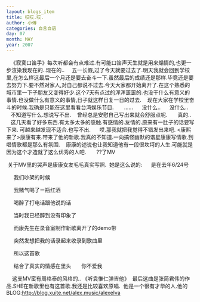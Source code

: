 ```yaml
---
layout: blogs_item
title: 哎哎.哎.
author: 小傅
categories: 自言自语
day: 07
month: MAY
year: 2007
---
```





&nbsp;&nbsp;
《寂寞口笛手》每次听都会有点难过.有可能口笛声天生就是用来煽情的,也更一步渲染我现在的..现在的..
&nbsp;&nbsp;&nbsp;
五一长假,过了今天就要过去了.明天我就会回到学校里,在怎么样这最后一个月还是要去奋斗一下.虽然最后的成绩还是那样.毕竟还是要去努力下.要不然对家人,对自己都说不过去.今天大家都开始离开了.在这个熟悉的城市里一下子朋友又变得好少.这个7天有点过的浑浑噩噩的.也没干什么有意义的事情.也没做什么有意义的事情,日子就这样日复一日的过去.
&nbsp;&nbsp;&nbsp;现在大家在学校里奋斗的时候.我确是只能在这里看看台湾娱乐节目.
&nbsp;&nbsp;
&nbsp;&nbsp; ......
&nbsp;
&nbsp;&nbsp; 没什么..
&nbsp;
&nbsp;&nbsp; 没什么..
&nbsp;&nbsp;
&nbsp;&nbsp;&nbsp;不知道写什么.想说写不出.
&nbsp;&nbsp;
曾经总是安慰自己写出来就会舒服点呢.
&nbsp;&nbsp;
&nbsp;&nbsp; 真的..
&nbsp;&nbsp;
这几天看了好多东西.有太多太多的感触.有感情的.友情的.原来有一肚子的话要写下来.
可越来越发现不适合.也写不出.&nbsp;&nbsp;
&nbsp;&nbsp;&nbsp;哎.那我就把我觉得不错发出来吧.
&lt;康熙来了&gt;康康有来.带来了他的新歌.我真的不知道.一向搞怪幽默的谐星康康写情歌.到唱情歌都是那么有氛围.
&nbsp;&nbsp;
康康的述说也让我知道他有一段很坎坷的人生.可能就是因为这个才造就了这么优秀的人吧.&nbsp;
&nbsp;
&nbsp;&nbsp;
??了MV&nbsp;&nbsp;
&nbsp;&nbsp;
&nbsp;

&nbsp;关于MV里的哭声是康康女友毛毛真实写照.
&nbsp;她是这么说的:
&nbsp;&nbsp;&nbsp;&nbsp;
是在去年6/24号

&nbsp;&nbsp;&nbsp;&nbsp;
我们吵架的时候&nbsp;

&nbsp;&nbsp;&nbsp;&nbsp;
我赌气喝了ㄧ瓶红酒

&nbsp;&nbsp;&nbsp;&nbsp;
喝醉了打电话跟他说的话

&nbsp;&nbsp;&nbsp;&nbsp;
当时我已经醉到没有印象了

&nbsp;&nbsp;&nbsp;&nbsp;
而康先生在录音室制作新歌离开了的demo带

&nbsp;&nbsp;&nbsp;&nbsp;
突然发想把我的话录起来收录到歌曲里

&nbsp;&nbsp;&nbsp;&nbsp;
所以这首歌

&nbsp;&nbsp;&nbsp;&nbsp;
结合了真实的情感在里头
&nbsp;&nbsp;&nbsp;&nbsp;&nbsp;&nbsp;你不爱我&nbsp;&nbsp;&nbsp;&nbsp;&nbsp;
&nbsp;&nbsp;
&nbsp;&nbsp;
&nbsp;

&nbsp;&nbsp;&nbsp;
这支MV蛮有周格泰的风格的..
《听袁惟仁弹吉他》
&nbsp;最后这曲是张简君伟的作品.SHE在新歌里也有这首歌.我还是比较喜欢原唱.
&nbsp;他是一个很有才华的人.他的BLOG:http://blog.xuite.net/alex.music/alexelva
&nbsp;




